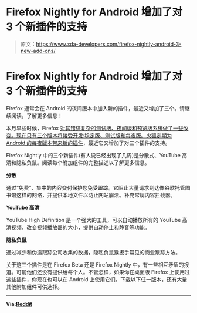 # Firefox Nightly for Android 增加了对 3 个新插件的支持

> 原文：<https://www.xda-developers.com/firefox-nightly-android-3-new-add-ons/>

# Firefox Nightly for Android 增加了对 3 个新插件的支持

Firefox 通常会在 Android 的夜间版本中加入新的插件，最近又增加了三个。请继续阅读，了解更多信息！

本月早些时候，Firefox [对其错综复杂的测试版、夜间版和预览版系统做了一些改变。现在只有三个版本将接受开发:稳定版、测试版和每夜版。火狐](https://www.xda-developers.com/firefox-for-android-ditches-preview-builds/)[定期为 Android 的每夜版本带来新的插件](https://www.xda-developers.com/firefox-preview-fenix-android-support-dark-reader-noscript-and-add-on/)，最近它又增加了对三个插件的支持。

Firefox Nightly 中的三个新插件(有人说已经出现了几周)是分散式、YouTube 高清和隐私负鼠。阅读每个附加组件的完整描述以了解更多信息。

**分散**

通过“免费”、集中的内容交付保护您免受跟踪。它阻止大量请求到达像谷歌托管图书馆这样的网络，并提供本地文件以防止网站崩溃。补充常规内容拦截器。

**YouTube 高清**

YouTube High Definition 是一个强大的工具，可以自动播放所有的 YouTube 高清视频，改变视频播放器的大小，提供自动停止和静音等功能。

**隐私负鼠**

通过减少和伪造跟踪公司收集的数据，隐私负鼠猴扳手常见的商业跟踪方法。

关于这三个插件是在 Firefox Beta 还是 Firefox Nightly 中，有一些相互矛盾的报道。可能他们还没有提供给每个人。不管怎样，如果你在桌面版 Firefox 上使用过这些插件，你现在也可以在 Android 上使用它们。下载以下任一版本，还有大量其他附加组件可供选择。

* * *

**Via:[Reddit](https://www.reddit.com/r/firefox/comments/hs8863/firefox_nightly_android_added_3_new_extensions/)**